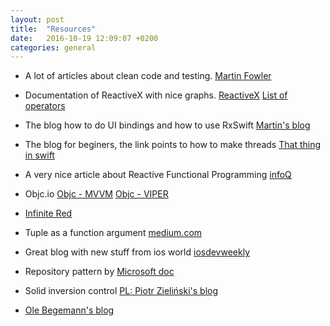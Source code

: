 ```yaml
---
layout: post
title:  "Resources"
date:   2016-10-19 12:09:07 +0200
categories: general
---
```


* A lot of articles about clean code and testing.
[Martin Fowler](http://www.martinfowler.com/tags/refactoring.html)

* Documentation of ReactiveX with nice graphs.
[ReactiveX](http://reactivex.io/documentation/operators/publish.html) 
[List of operators](http://reactivex.io/documentation/operators.html)

* The blog how to do UI bindings and how to use RxSwift
[Martin's blog](http://rx-marin.com/post/rxswift-rxcocoa-custom-bindings/)

* The blog for beginers, the link points to how to make threads
[That thing in swift](https://thatthinginswift.com/background-threads/)

* A very nice article about Reactive Functional Programming
[infoQ](https://www.infoq.com/news/2016/02/rxswift-reactive-swift)

* Objc.io
[Objc - MVVM](https://www.objc.io/issues/13-architecture/mvvm/)
[Objc - VIPER](https://www.objc.io/issues/13-architecture/viper/)

* [Infinite Red](https://shift.infinite.red/foreign-processes-and-phoenix-555179c24151#.qzuv8kfdc)

* Tuple as a function argument
[medium.com](https://medium.com/swift-programming/tuple-as-function-argument-619523b6e06b#.kq5xuezc7)

* Great blog with new stuff from ios world
[iosdevweekly](https://iosdevweekly.com/)

* Repository pattern by
[Microsoft doc](https://msdn.microsoft.com/en-us/library/ff649690.aspx)

* Solid inversion control
[PL: Piotr Zieliński's blog](http://www.pzielinski.com/?p=425)

* [Ole Begemann's blog](https://oleb.net/blog/2015/09/swift-ranges-and-intervals/)
